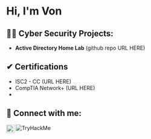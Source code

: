 <h1>Hi, I'm Von</h1>

<h2>👨‍💻 Cyber Security Projects:</h2>

- <b>Active Directory Home Lab</b> (github repo URL HERE)

<h2>✔ Certifications</h2>

- ISC2 - CC (URL HERE)
- CompTIA Network+ (URL HERE)
- 

<h2> 🤳 Connect with me:</h2>

[<img align="left" alt="YvonnePeters | LinkedIn" width="22px" src="https://cdn.jsdelivr.net/npm/simple-icons@v3/icons/linkedin.svg" />][linkedin]
[<img align="left" src="https://tryhackme-badges.s3.amazonaws.com/CyberCasquatch.png" alt="TryHackMe">][TryHackme]


[linkedin]: www.linkedin.com/in/yvonnepeters0
[TryHackMe]: https://tryhackme.com/p/CyberCasquatch
<!--
**vonagle/vonagle** is a ✨ _special_ ✨ repository because its `README.md` (this file) appears on your GitHub profile.

Here are some ideas to get you started:

- 🔭 I’m currently working on ...
- 🌱 I’m currently learning ...
- 👯 I’m looking to collaborate on ...
- 🤔 I’m looking for help with ...
- 💬 Ask me about ...
- 📫 How to reach me: ...
- 😄 Pronouns: ...
- ⚡ Fun fact: ...
-->
